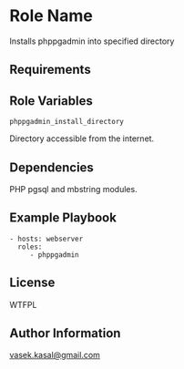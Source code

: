 Role Name
=========

Installs phppgadmin into specified directory

Requirements
------------

Role Variables
--------------

```
phppgadmin_install_directory
```
Directory accessible from the internet.

Dependencies
------------

PHP pgsql and mbstring modules.

Example Playbook
----------------

    - hosts: webserver
      roles:
         - phppgadmin

License
-------

WTFPL

Author Information
------------------

vasek.kasal@gmail.com